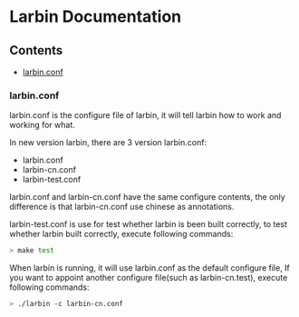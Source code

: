 # Larbin Documentation

## Contents

* [larbin.conf](#larbin.conf)

### larbin.conf

larbin.conf is the configure file of larbin, it will tell larbin how to work and working for what.

In new version larbin, there are 3 version larbin.conf:

* larbin.conf
* larbin-cn.conf
* larbin-test.conf

larbin.conf and larbin-cn.conf have the same configure contents, the only difference is that larbin-cn.conf use chinese as annotations.

larbin-test.conf is use for test whether larbin is been built correctly, to test whether larbin built correctly, execute following commands:
```bash
> make test
```

When larbin is running, it will use larbin.conf as the default configure file, If you want to appoint another configure file(such as larbin-cn.test), execute following commands:
```bash
> ./larbin -c larbin-cn.conf
```
